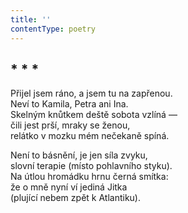 ```yaml
---
title: ''
contentType: poetry
---
```


<section>

## \* \* \*

Přijel jsem ráno, a jsem tu na zapřenou.  
Neví to Kamila, Petra ani Ina.  
Skelným knůtkem deště sobota vzlíná —  
čili jest prší, mraky se ženou,  
relátko v mozku mém nečekaně spíná.

Není to básnění, je jen síla zvyku,  
slovní terapie (místo pohlavního styku).  
Na útlou hromádku hrnu černá smítka:  
že o mně nyní ví jediná Jitka  
(plující nebem zpět k Atlantiku).

</section>
